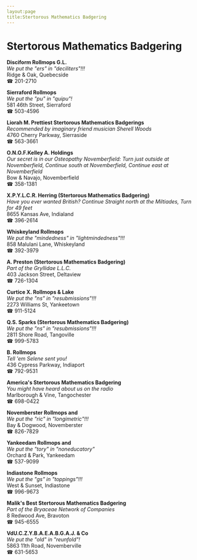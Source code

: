 ```yaml
---
layout:page
title:Stertorous Mathematics Badgering
---
```

# Stertorous Mathematics Badgering

**Disciform Rollmops G.L.**  
_We put the "ers" in "deciliters"!!!_  
Ridge & Oak, Quebecside  
☎ 201-2710



**Sierraford Rollmops**  
_We put the "pu" in "quipu"!_  
581 46th Street, Sierraford  
☎ 503-4596



**Liorah M. Prettiest Stertorous Mathematics Badgerings**  
_Recommended by imaginary friend musician Sherell Woods_  
4760 Cherry Parkway, Sierraside  
☎ 563-3661



**O.N.O.F.Kelley A. Holdings**  
_Our secret is in our Osteopathy 
Novemberfield: Turn just outside at Novemberfield, Continue south at Novemberfield, Continue east at Novemberfield_  
Bow & Navajo, Novemberfield  
☎ 358-1381



**X.P.Y.L.C.R. Herring (Stertorous Mathematics Badgering)**  
_Have you ever wanted British? 
Continue Straight north at the Miltiades, Turn for 49 feet_  
8655 Kansas Ave, Indialand  
☎ 396-2614



**Whiskeyland Rollmops**  
_We put the "mindedness" in "lightmindedness"!!!_  
858 Malulani Lane, Whiskeyland  
☎ 392-3979



**A. Preston (Stertorous Mathematics Badgering)**  
_Part of the Gryllidae L.L.C._  
403 Jackson Street, Deltaview  
☎ 726-1304



**Curtice X. Rollmops & Lake**  
_We put the "ns" in "resubmissions"!!!_  
2273 Williams St, Yankeetown  
☎ 911-5124



**Q.S. Sparks (Stertorous Mathematics Badgering)**  
_We put the "ns" in "resubmissions"!!!_  
2811 Shore Road, Tangoville  
☎ 999-5783



**B. Rollmops**  
_Tell 'em Selene sent you!_  
436 Cypress Parkway, Indiaport  
☎ 792-9531



**America's Stertorous Mathematics Badgering**  
_You might have heard about us on the radio_  
Marlborough & Vine, Tangochester  
☎ 698-0422



**Novemberster Rollmops and**  
_We put the "ric" in "longimetric"!!!_  
Bay & Dogwood, Novemberster  
☎ 826-7829



**Yankeedam Rollmops and**  
_We put the "tory" in "noneducatory"_  
Orchard & Park, Yankeedam  
☎ 537-9099



**Indiastone Rollmops**  
_We put the "gs" in "toppings"!!!_  
West & Sunset, Indiastone  
☎ 996-9673



**Malik's Best Stertorous Mathematics Badgering**  
_Part of the Bryaceae Network of Companies_  
8 Redwood Ave, Bravoton  
☎ 945-6555



**VdU.C.Z.Y.B.A.E.A.B.G.A.J. & Co**  
_We put the "old" in "reunfold"!_  
5863 11th Road, Novemberville  
☎ 631-5653



